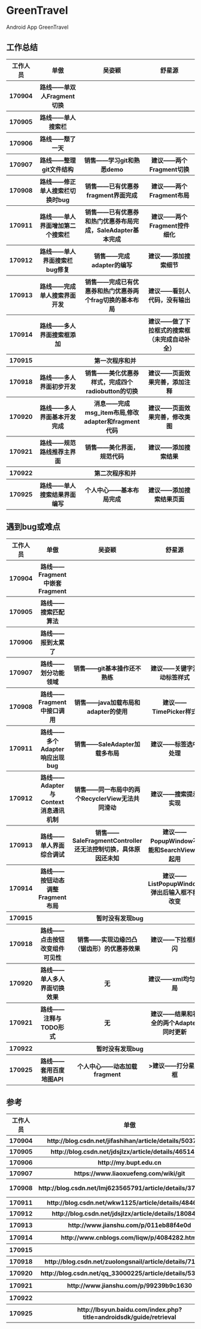 # GreenTravel

Android App GreenTravel

## 工作总结

<table>
	<tr>
		<th>工作人员</th>
		<th>单傲</th>
		<th>吴姿颖</th>
		<th>舒星源</th>
	</tr>
	<tr>
		<th>170904</th>
		<th>路线——单双人Fragment切换</th>
		<th></th>
		<th></th>
	</tr>
	<tr>
		<th>170905</th>
		<th>路线——单人搜索栏</th>
	 	<th></th>
	 	<th></th>
	</tr>
	<tr>
	 	<th>170906</th>
	 	<th>路线——颓了一天</th>
	 	<th></th>
	 	<th></th>
	</tr>
	<tr>
	 	<th>170907</th>
	 	<th>路线——整理git文件结构</th>
	 	<th>销售——学习git和熟悉demo</th>
	 	<th>建议——两个Fragment切换</th>
	</tr>
	<tr>
	 	<th>170908</th>
	 	<th>路线——修正单人搜索栏切换时bug</th>
	 	<th>销售——已有优惠券fragment界面完成</th>
	 	<th>建议——两个Fragment布局</th>
	</tr>
		<th>170911</th>
	 	<th>路线——单人界面增加第二个搜索栏</th>
	 	<th>销售——已有优惠券和热门优惠券布局完成，SaleAdapter基本完成</th>
	 	<th>建议——两个Fragment控件细化</th>
	</tr>
	<tr>
		<th>170912</th>
		<th>路线——单人界面搜索栏bug修复</th>
	 	<th>销售——完成adapter的编写</th>
	 	<th>建议——添加搜索细节</th>
	</tr>
	<tr>
	 	<th>170913</th>
	 	<th>路线——完成单人搜索界面开发</th>
	 	<th>销售——完成已有优惠券和热门优惠券两个frag切换的基本布局</th>
	 	<th>建议——看别人代码，没有输出</th>
	</tr>
	<tr>
	 	<th>170914</th>
	 	<th>路线——多人界面搜索框添加</th>
	 	<th></th>
	 	<th>建议——做了下拉框式的搜索框（未完成自动补全）</th>
	</tr>
	<tr>
	 	<th>170915</th>
	 	<th colspan="3">第一次程序和并</th>
	</tr>
    <tr>
		<th>170918</th>
		<th>路线——多人界面初步开发</th>
		<th>销售——美化优惠券样式，完成四个radiobutton的切换</th>
		<th>建议——页面效果完善，添加注释</th>
	</tr>
	<tr>
		<th>170920</th>
		<th>路线——多人界面基本开发完成</th>
		<th>消息——完成msg_item布局,修改adapter和fragment代码</th>
		<th>建议——页面效果完善，修改类图</th>
	</tr>
	<tr>
		<th>170921</th>
		<th>路线——规范路线推荐主界面</th>
		<th>销售——美化界面，规范代码</th>
		<th>建议——添加搜索结果</th>
	</tr>
	<tr>
	 	<th>170922</th>
	 	<th colspan="3">第二次程序和并</th>
	</tr>
	<tr>
		<th>170925</th>
		<th>路线——单人搜索结果界面编写</th>
		<th>个人中心——基本布局完成</th>
		<th>建议——添加搜索结果页面</th>
	</tr>
</table>

## 遇到bug或难点

<table>
	<tr>
		<th>工作人员</th>
		<th>单傲</th>
		<th>吴姿颖</th>
		<th>舒星源</th>
	</tr>
	<tr>
		<th>170904</th>
		<th>路线——Fragment中嵌套Fragment</th>
		<th></th>
		<th></th>
	</tr>
	<tr>
		<th>170905</th>
		<th>路线——搜索匹配算法</th>
	 	<th></th>
	 	<th></th>
	</tr>
	<tr>
	 	<th>170906</th>
	 	<th>路线——报到太累了</th>
	 	<th></th>
	 	<th></th>
	</tr>
	<tr>
	 	<th>170907</th>
	 	<th>路线——划分功能领域</th>
	 	<th>销售——git基本操作还不熟练</th>
	 	<th>建议——关键字流动标签样式</th>
	</tr>
	<tr>
	 	<th>170908</th>
	 	<th>路线——Fragment中接口调用</th>
	 	<th>销售——java加载布局和adapter的使用</th>
	 	<th>建议——TimePicker样式</th>
	</tr>
	<tr>
	 	<th>170911</th>
	 	<th>路线——多个Adapter响应出现bug</th>
	 	<th>销售——SaleAdapter加载多布局</th>
	 	<th>建议——标签选中处理</th>
	</tr>
	<tr>
		<th>170912</th>
		<th>路线——Adapter与Context消息通讯机制</th>
	 	<th>销售——同一布局中的两个RecyclerView无法共同滑动</th>
		<th>建议——搜索提示实现</th>
	</tr>
	<tr>
	 	<th>170913</th>
	 	<th>路线——单人界面综合调试</th>
	 	<th>销售——SaleFragmentController还无法控制切换，具体原因还未知</th>
	 	<th>建议——PopupWindow不能和SearchView一起用</th>
	</tr>
	<tr>
	 	<th>170914</th>
	 	<th>路线——按钮动态调整Fragment布局</th>
	 	<th></th>
	 	<th>建议——ListPopupWindow弹出后输入框不能改变</th>
	</tr>
	<tr>
	 	<th>170915</th>
	 	<th colspan="3">暂时没有发现bug</th>
	</tr>
    <tr>
		<th>170918</th>
		<th>路线——点击按钮改变组件可见性</th>
		<th>销售——实现边缘凹凸（锯齿形）的优惠券效果</th>
		<th>建议——下拉框频闪</th>
	</tr>
	<tr>
		<th>170920</th>
		<th>路线——单人多人界面切换效果</th>
		<th>无</th>
		<th>建议——xml均匀布局</th>
	</tr>
	<tr>
		<th>170921</th>
		<th>路线——注释与TODO形式</th>
		<th>无</th>
		<th>建议——结果和补全的两个Adapter同时更新</th>
	</tr>
	<tr>
	 	<th>170922</th>
	 	<th colspan="3">暂时没有发现bug</th>
	</tr>
	<tr>
		<th>170925</th>
		<th>路线——套用百度地图API</th>
		<th>个人中心——动态加载fragment</th>
		<th>>建议——打分星星框</th>
	</tr>
</table>

## 参考

<table>
	<tr>
		<th>工作人员</th>
		<th>单傲</th>
		<th>吴姿颖</th>
		<th>舒星源</th>
	</tr>
	<tr>
		<th>170904</th>
		<th>http://blog.csdn.net/jifashihan/article/details/50370066</th>
		<th></th>
		<th></th>
	</tr>
	<tr>
		<th>170905</th>
		<th>http://blog.csdn.net/jdsjlzx/article/details/46514761/</th>
	 	<th></th>
	 	<th></th>
	 </tr>
	 <tr>
	 	<th>170906</th>
	 	<th>http://my.bupt.edu.cn</th>
	 	<th></th>
	 	<th></th>
	 </tr>
	 <tr>
	 	<th>170907</th>
	 	<th>https://www.liaoxuefeng.com/wiki/git</th>
	 	<th>http://www.runoob.com/git/git-basic-operations.html</th>
	 	<th>http://blog.csdn.net/u010177022/article/details/60324117</th>
	 </tr>
	 <tr>
	 	<th>170908</th>
	 	<th>http://blog.csdn.net/lmj623565791/article/details/37970961/</th>
	 	<th>http://www.runoob.com/w3cnote/android-tutorial-adapter.html</th>
	 	<th>http://blog.csdn.net/zt_ls/article/details/52097157</th>
	 </tr>
	<tr>
		<th>170911</th>
		<th>http://blog.csdn.net/wkw1125/article/details/48466735</th>
		<th>http://www.jianshu.com/p/83a6336b60f1</th>
		<th>http://blog.csdn.net/zt_ls/article/details/52097157</th>
	</tr>
	<tr>
		<th>170912</th>
		<th>http://blog.csdn.net/jdsjlzx/article/details/18084017</th>
	 	<th>http://blog.csdn.net/u014434080/article/details/70256098</th>
	 	<th>>http://blog.csdn.net/lxl403853563/article/details/49800231</th>
	 </tr>
	 <tr>
	 	<th>170913</th>
	 	<th>http://www.jianshu.com/p/011eb88f4e0d</th>
	 	<th>无</th>
	 	<th>http://www.apkbus.com/forum.php?mod=viewthread&tid=312394</th>
	 <tr>
	 	<th>170914</th>
	 	<th>http://www.cnblogs.com/liqw/p/4084282.html</th>
	 	<th></th>
	 	<th>http://blog.csdn.net/aqi00/article/details/52352745（modal设置false）</th>
	 </tr>
	 <tr>
	 	<th>170915</th>
	 	<th colspan="3">无</th>
	 </tr>
     <tr>
		<th>170918</th>
		<th>http://blog.csdn.net/zuolongsnail/article/details/7106104</th>
		<th>http://blog.csdn.net/yissan/article/details/51429281</th>
		<th>http://web.mit.edu/ruggles/MacData/afs/sipb/project/android/docs/reference/android/widget/ListPopupWindow.html</th>
	</tr>
    <tr>
		<th>170920</th>
		<th>http://blog.csdn.net/qq_33000225/article/details/53540263</th>
		<th>无</th>
		<th>http://blog.csdn.net/zhouyingge1104/article/details/43971597</th>
	</tr>
	<tr>
		<th>170921</th>
		<th>http://www.jianshu.com/p/99239b9c1630</th>
		<th>无</th>
		<th>无</th>
	</tr>
	<tr>
	 	<th>170922</th>
	 	<th colspan="3">无</th>
	</tr>
	<tr>
		<th>170925</th>
		<th>http://lbsyun.baidu.com/index.php?title=androidsdk/guide/retrieval</th>
		<th>http://www.cnblogs.com/android-host/p/5284455.html</th>
		<th>http://www.jianshu.com/p/28fe1335bfde</th>
	</tr>
</table>